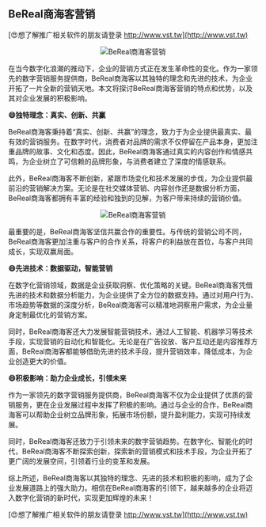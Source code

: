 ## **BeReal商海客营销**

[😍想了解推广相关软件的朋友请登录 http://www.vst.tw](http://www.vst.tw)

 <center><img src="https://vst.tw/MP4/tuiguang/png/4.png" alt="BeReal商海客营销"></center>

在当今数字化浪潮的推动下，企业的营销方式正在发生革命性的变化。作为一家领先的数字营销服务提供商，BeReal商海客以其独特的理念和先进的技术，为企业开拓了一片全新的营销天地。本文将探讨BeReal商海客营销的特点和优势，以及其对企业发展的积极影响。

**😄独特理念：真实、创新、共赢**

BeReal商海客秉持着“真实、创新、共赢”的理念，致力于为企业提供最真实、最有效的营销服务。在数字时代，消费者对品牌的需求不仅停留在产品本身，更加注重品牌的故事、文化和态度。因此，BeReal商海客通过真实的内容创作和情感共鸣，为企业树立了可信赖的品牌形象，与消费者建立了深度的情感联系。

此外，BeReal商海客不断创新，紧跟市场变化和技术发展的步伐，为企业提供最前沿的营销解决方案。无论是在社交媒体营销、内容创作还是数据分析方面，BeReal商海客都拥有丰富的经验和独到的见解，为客户带来持续的营销价值。

 <center><img src="https://vst.tw/MP4/tuiguang/png/2.png" alt="BeReal商海客营销"></center>

最重要的是，BeReal商海客坚信共赢合作的重要性。与传统的营销公司不同，BeReal商海客更加注重与客户的合作关系，将客户的利益放在首位，与客户共同成长，实现双赢局面。

**😄先进技术：数据驱动，智能营销**

在数字化营销领域，数据是企业获取洞察、优化策略的关键。BeReal商海客凭借先进的技术和数据分析能力，为企业提供了全方位的数据支持。通过对用户行为、市场趋势等数据的深度分析，BeReal商海客可以精准地洞察用户需求，为企业量身定制最优化的营销方案。

同时，BeReal商海客还大力发展智能营销技术，通过人工智能、机器学习等技术手段，实现营销的自动化和智能化。无论是在广告投放、客户互动还是内容推荐方面，BeReal商海客都能够借助先进的技术手段，提升营销效率，降低成本，为企业创造更大的价值。

**😄积极影响：助力企业成长，引领未来**

作为一家领先的数字营销服务提供商，BeReal商海客不仅为企业提供了优质的营销服务，更在企业发展过程中发挥了积极的影响。通过与企业的合作，BeReal商海客可以帮助企业树立品牌形象，拓展市场份额，提升盈利能力，实现可持续发展。

同时，BeReal商海客还致力于引领未来的数字营销趋势。在数字化、智能化的时代，BeReal商海客不断探索创新，探索新的营销模式和技术手段，为企业开拓了更广阔的发展空间，引领着行业的变革和发展。

综上所述，BeReal商海客以其独特的理念、先进的技术和积极的影响，成为了企业发展道路上的强大助力。相信在BeReal商海客的引领下，越来越多的企业将迈入数字化营销的新时代，实现更加辉煌的未来！

[😍想了解推广相关软件的朋友请登录 http://www.vst.tw](http://www.vst.tw)



